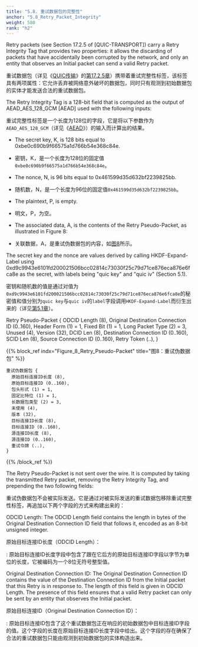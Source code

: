 ```yaml
---
title: "5.8. 重试数据包的完整性"
anchor: "5.8_Retry_Packet_Integrity"
weight: 580
rank: "h2"
---
```


Retry packets (see Section 17.2.5 of [QUIC-TRANSPORT]) carry a Retry Integrity Tag that provides two properties: it allows the discarding of packets that have accidentally been corrupted by the network, and only an entity that observes an Initial packet can send a valid Retry packet.

重试数据包（详见《[QUIC传输]()》的[第17.2.5章]()）携带着重试完整性标签，该标签具有两项属性：它允许丢弃被网络意外破坏的数据包，同时只有观测到初始数据包的实体才能发送合法的重试数据包。

The Retry Integrity Tag is a 128-bit field that is computed as the output of AEAD_AES_128_GCM [AEAD] used with the following inputs:

重试完整性标签是一个长度为128位的字段，它是将以下参数作为`AEAD_AES_128_GCM`（详见《[AEAD]()》）的输入而计算出的结果。

* The secret key, K, is 128 bits equal to 0xbe0c690b9f66575a1d766b54e368c84e.

* 密钥，K，是一个长度为128位的固定值`0xbe0c690b9f66575a1d766b54e368c84e`。

* The nonce, N, is 96 bits equal to 0x461599d35d632bf2239825bb.

* 随机数，N，是一个长度为96位的固定值`0x461599d35d632bf2239825bb`。

* The plaintext, P, is empty.

* 明文，P，为空。

* The associated data, A, is the contents of the Retry Pseudo-Packet, as illustrated in Figure 8:

* 关联数据，A，是重试伪数据包的内容，如[图8]()所示。

The secret key and the nonce are values derived by calling HKDF-Expand-Label using 0xd9c9943e6101fd200021506bcc02814c73030f25c79d71ce876eca876e6fca8e as the secret, with labels being "quic key" and "quic iv" (Section 5.1).

密钥和随机数的值是通过对值为`0xd9c9943e6101fd200021506bcc02814c73030f25c79d71ce876eca876e6fca8e`的秘密值和值分别为`quic key`与`quic iv`的`label`字段调用`HKDF-Expand-Label`而衍生出来的（详见[第5.1章]()）。

Retry Pseudo-Packet {
ODCID Length (8),
Original Destination Connection ID (0..160),
Header Form (1) = 1,
Fixed Bit (1) = 1,
Long Packet Type (2) = 3,
Unused (4),
Version (32),
DCID Len (8),
Destination Connection ID (0..160),
SCID Len (8),
Source Connection ID (0..160),
Retry Token (..),
}

{{% block_ref
indx="Figure_8_Retry_Pseudo-Packet"
title="图8：重试伪数据包" %}}

```
重试伪数据包 {
  原始目标连接ID长度 (8),
  原始目标连接ID (0..160),
  包头形式 (1) = 1,
  固定比特位 (1) = 1,
  长数据包类型 (2) = 3,
  未使用 (4),
  版本 (32),
  目标连接ID长度 (8),
  目标连接ID (0..160),
  源连接ID长度 (8),
  源连接ID (0..160),
  重试令牌 (..),
}
```

{{% /block_ref %}}

The Retry Pseudo-Packet is not sent over the wire. It is computed by taking the transmitted Retry packet, removing the Retry Integrity Tag, and prepending the two following fields:

重试伪数据包不会被实际发送。它是通过对被实际发送的重试数据包移除重试完整性标签，再追加以下两个字段的方式来构建出来的：

ODCID Length:
The ODCID Length field contains the length in bytes of the Original Destination Connection ID field that follows it, encoded as an 8-bit unsigned integer.

原始目标连接ID长度（ODCID Length）：

:   原始目标连接ID长度字段中包含了跟在它后方的原始目标连接ID字段以字节为单位的长度，它被编码为一个8位无符号整型值。

Original Destination Connection ID:
The Original Destination Connection ID contains the value of the Destination Connection ID from the Initial packet that this Retry is in response to. The length of this field is given in ODCID Length. The presence of this field ensures that a valid Retry packet can only be sent by an entity that observes the Initial packet.

原始目标连接ID（Original Destination Connection ID）：

:   原始目标连接ID包含了这个重试数据包正在响应的初始数据包中目标连接ID字段的值。这个字段的长度在原始目标连接ID长度字段中给出。这个字段的存在确保了合法的重试数据包只能由观测到初始数据包的实体构造出来。

